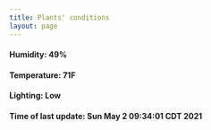 ```yaml
---
title: Plants' conditions
layout: page
---
```



#### Humidity: 49%
#### Temperature: 71F
#### Lighting: Low
#### Time of last update: Sun May  2 09:34:01 CDT 2021
